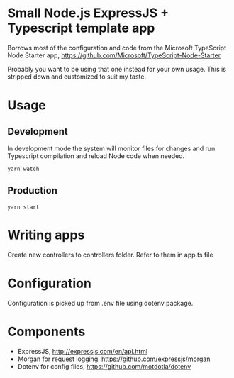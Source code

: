 # Small Node.js ExpressJS + Typescript template app

Borrows most of the configuration and code from the Microsoft TypeScript Node Starter app, https://github.com/Microsoft/TypeScript-Node-Starter

Probably you want to be using that one instead for your own usage. This is stripped down and customized to suit my taste. 

# Usage 
## Development
In development mode the system will monitor files for changes and run Typescript compilation and reload Node code when needed. 
```
yarn watch
```
## Production
```
yarn start
```

# Writing apps
Create new controllers to controllers folder. Refer to them in app.ts file 

# Configuration
Configuration is picked up from .env file using dotenv package. 
# Components

- ExpressJS, http://expressjs.com/en/api.html
- Morgan for request logging, https://github.com/expressjs/morgan
- Dotenv for config files, https://github.com/motdotla/dotenv
